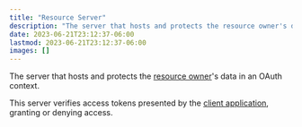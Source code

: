 ```yaml
---
title: "Resource Server"
description: "The server that hosts and protects the resource owner's data"
date: 2023-06-21T23:12:37-06:00
lastmod: 2023-06-21T23:12:37-06:00
images: []
---
```


The server that hosts and protects the [resource owner](#resource-owner)'s
data in an OAuth context.

This server verifies access tokens presented by the
[client application](#client-application), granting or denying access.
